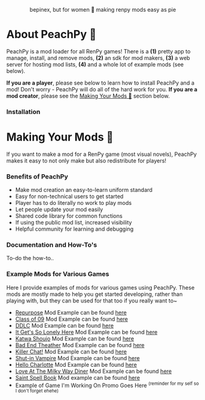 <div align="center">
bepinex, but for women 🍑 making renpy mods easy as pie
</div>

# About PeachPy 🍰

PeachPy is a mod loader for all RenPy games! There is a **(1)** pretty app to manage, install, and remove mods, **(2)** an sdk for mod makers, **(3)** a web server for hosting mod lists, **(4)** and a whole lot of example mods (see below).

**If you are a player**, please see below to learn how to install PeachPy and a mod! Don't worry - PeachPy will do all of the hard work for you. **If you are a mod creator**, please see the [Making Your Mods 🍳](#making-your-mods-) section below.

### Installation


# Making Your Mods 🍳

If you want to make a mod for a RenPy game (most visual novels), PeachPy makes it easy to not only make but also redistribute for players!

### Benefits of PeachPy
- Make mod creation an easy-to-learn uniform standard
- Easy for non-technical users to get started
- Player has to do literally no work to play mods
- Let people update your mod easily
- Shared code library for common functions
- If using the public mod list, increased visibility
- Helpful community for learning and debugging

### Documentation and How-To's
To-do the how-to..

### Example Mods for Various Games
Here I provide examples of mods for various games using PeachPy. These mods are mostly made to help you get started developing, rather than playing with, but they can be used for that too if you really want to~
- [Repurpose]() Mod Example can be found [here]()
- [Class of 09]() Mod Example can be found [here]()
- [DDLC]() Mod Example can be found [here]()
- [It Get's So Lonely Here]() Mod Example can be found [here]()
- [Katwa Shoujo]() Mod Example can be found [here]()
- [Bad End Theather]() Mod Example can be found [here]()
- [Killer Chat!]() Mod Example can be found [here]()
- [Shut-in Vampire]() Mod Example can be found [here]()
- [Hello Charlotte]() Mod Example can be found [here]()
- [Love At The Milky Way Diner]() Mod Example can be found [here]()
- [Saint Spell Book]() Mod example can be found [here]()
- Example of Game I'm Working On Promo Goes Here <sup>(reminder for my self so I don't forget ehehe)</sup>